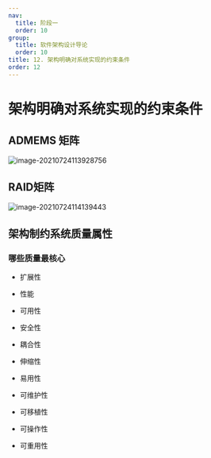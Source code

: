 ```yaml
---
nav:
  title: 阶段一
  order: 10
group:
  title: 软件架构设计导论
  order: 10
title: 12. 架构明确对系统实现的约束条件
order: 12
---
```


# 架构明确对系统实现的约束条件

## ADMEMS 矩阵

![image-20210724113928756](https://wsk-mweb.oss-cn-hangzhou.aliyuncs.com/ipic/2021-07-24-033931.png)

## RAID矩阵

![image-20210724114139443](https://wsk-mweb.oss-cn-hangzhou.aliyuncs.com/ipic/2021-07-24-034141.png)

## 架构制约系统质量属性

### 哪些质量最核心

- 扩展性
- 性能
- 可用性
- 安全性
- 耦合性



- 伸缩性
- 易用性
- 可维护性
- 可移植性



- 可操作性
- 可重用性